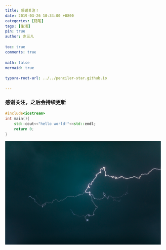 ```yaml
---
title: 感谢关注！
date: 2019-03-26 10:34:00 +0800
categories: [随笔]
tags: [生活]
pin: true
author: 东三儿

toc: true
comments: true

math: false
mermaid: true

typora-root-url: ../../penciler-star.github.io
 
---
```


### 感谢关注，之后会持续更新

```c++
#include<iostream>
int main(){
    std::cout<<"hello world!"<<std::endl;
  	return 0;
}
```

![wallhaven-1j7vo3](../assets/blog_res/2019-03-26-hello-world.assets/wallhaven-1j7vo3.jpg)
